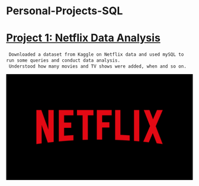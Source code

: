 # Personal-Projects-SQL


# [Project 1: Netflix Data Analysis](https://github.com/shilpa0592/Personal-Projects-SQL/blob/8c3b4843a45b4794d4ca49ca1ab3045ab10edda1/Code)
   
     Downloaded a dataset from Kaggle on Netflix data and used mySQL to run some queries and conduct data analysis. 
     Understood how many movies and TV shows were added, when and so on. 

![](/Images/Netflix-logo-red-black-png.png) 

